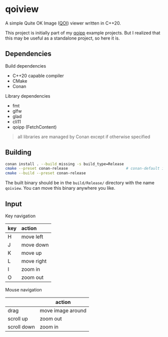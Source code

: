 # qoiview

A simple Quite OK Image ([QOI](https://qoiformat.org/)) viewer written in C++20.

This project is initially part of my [qoipp](https://github.com/mrizaln/qoipp) example projects. But I realized that this may be useful as a standalone project, so here it is.

## Dependencies

Build dependencies

- C++20 capable compiler
- CMake
- Conan

Library dependencies

- fmt
- glfw
- glad
- cli11
- qoipp (FetchContent)

> all libraries are managed by Conan except if otherwise specified

## Building

```sh
conan install . --build missing -s build_type=Release
cmake --preset conan-release                          # conan-default if on Windows
cmake --build --preset conan-release
```

The built binary should be in the `build/Release/` directory with the name `qoiview`. You can move this binary anywhere you like.

## Input

Key navigation

| key | action     |
| :-- | :--------- |
| H   | move left  |
| J   | move down  |
| K   | move up    |
| L   | move right |
| I   | zoom in    |
| O   | zoom out   |

Mouse navigation

|             | action            |
| :---------- | ----------------- |
| drag        | move image around |
| scroll up   | zoom out          |
| scroll down | zoom in           |
